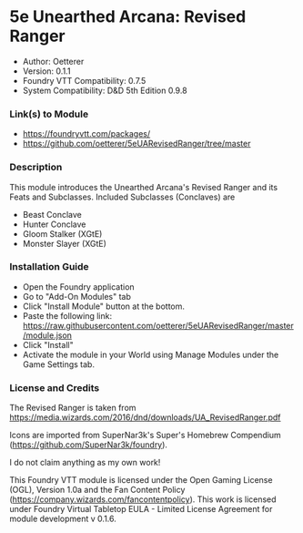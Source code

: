 # 5e Unearthed Arcana: Revised Ranger

* Author: Oetterer
* Version: 0.1.1
* Foundry VTT Compatibility: 0.7.5
* System Compatibility: D&D 5th Edition 0.9.8

### Link(s) to Module
* https://foundryvtt.com/packages/
* https://github.com/oetterer/5eUARevisedRanger/tree/master

### Description
This module introduces the Unearthed Arcana's Revised Ranger and its
Feats and Subclasses. Included Subclasses (Conclaves) are

* Beast Conclave
* Hunter Conclave
* Gloom Stalker (XGtE)
* Monster Slayer (XGtE)

### Installation Guide
* Open the Foundry application
* Go to "Add-On Modules" tab
* Click "Install Module" button at the bottom.
* Paste the following link: https://raw.githubusercontent.com/oetterer/5eUARevisedRanger/master/module.json
* Click "Install"
* Activate the module in your World using Manage Modules under the Game Settings tab.

### License and Credits
The Revised Ranger is taken from https://media.wizards.com/2016/dnd/downloads/UA_RevisedRanger.pdf

Icons are imported from SuperNar3k's Super's Homebrew Compendium
(https://github.com/SuperNar3k/foundry).

I do not claim anything as my own work!

This Foundry VTT module is licensed under the Open Gaming License (OGL), Version 1.0a and the Fan Content Policy
(https://company.wizards.com/fancontentpolicy).
This work is licensed under Foundry Virtual Tabletop EULA - Limited License Agreement for module development v 0.1.6.
